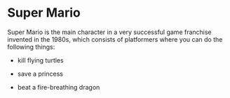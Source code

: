 # Super Mario

Super Mario is the main character in a very successful game franchise invented in the 1980s, which consists of platformers where you can do the following things:
- kill flying turtles
- save a princess
- beat a fire-breathing dragon